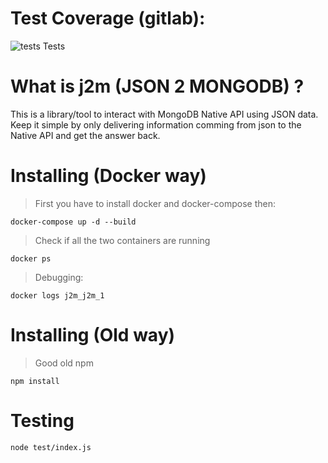 # Test Coverage (gitlab):

![tests](https://gitlab.com/tegila/j2m/badges/master/build.svg) Tests

# What is j2m (JSON 2 MONGODB) ?

This is a library/tool to interact with MongoDB Native API using JSON data. 
Keep it simple by only delivering information comming from json to the Native API and get the answer back.

# Installing (Docker way)

> First you have to install docker and docker-compose then:

`docker-compose up -d --build`

> Check if all the two containers are running

`docker ps`

> Debugging:

`docker logs j2m_j2m_1` 

# Installing (Old way)

> Good old npm

`npm install`

# Testing 

`node test/index.js`
